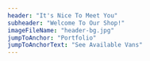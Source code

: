 ```yaml
---
header: "It's Nice To Meet You"
subheader: "Welcome To Our Shop!"
imageFileName: "header-bg.jpg"
jumpToAnchor: "Portfolio"
jumpToAnchorText: "See Available Vans"
---
```

